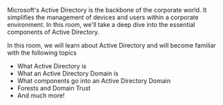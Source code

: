 Microsoft's Active Directory is the backbone of the corporate world. It simplifies the management of devices and users within a corporate environment. In this room, we'll take a deep dive into the essential components of Active Directory.

In this room, we will learn about Active Directory and will become familiar with the following topics

-   What Active Directory is
-   What an Active Directory Domain is
-   What components go into an Active Directory Domain
-   Forests and Domain Trust
-   And much more!